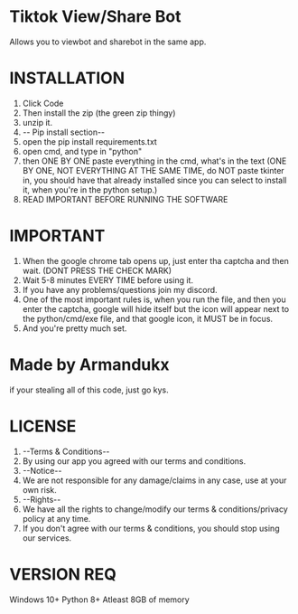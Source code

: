 # Tiktok View/Share Bot
Allows you to viewbot and sharebot in the same app.
# INSTALLATION
1. Click Code
2. Then install the zip (the green zip thingy)
3. unzip it.
4. -- Pip install section--
5. open the pip install requirements.txt
6. open cmd, and type in "python"
7. then ONE BY ONE paste everything in the cmd, what's in the text (ONE BY ONE, NOT EVERYTHING AT THE SAME TIME, do NOT paste tkinter in, you should have that already installed since you can select to install it, when you're in the python setup.)
8. READ IMPORTANT BEFORE RUNNING THE SOFTWARE

# IMPORTANT
1. When the google chrome tab opens up, just enter tha captcha and then wait. (DONT PRESS THE CHECK MARK)
2. Wait 5-8 minutes EVERY TIME before using it.
3. If you have any problems/questions join my discord.
4. One of the most important rules is, when you run the file, and then you enter the captcha, google will hide itself but the icon will appear next to the python/cmd/exe file, and that google icon, it MUST be in focus.
5. And you're pretty much set.

# Made by Armandukx
if your stealing all of this code, just go kys.

# LICENSE
1. --Terms & Conditions--
2. By using our app you agreed with our terms and conditions.
3. --Notice--
4. We are not responsible for any damage/claims in any case, use at your own risk.
5. --Rights--
6. We have all the rights to change/modify our terms & conditions/privacy policy at any time.
7. If you don't agree with our terms & conditions, you should stop using our services.

# VERSION REQ
Windows 10+
Python 8+
Atleast 8GB of memory
